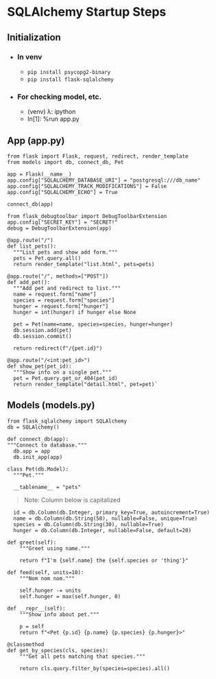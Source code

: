 # SQLAlchemy Startup Steps

## Initialization

- ### In venv

  - `pip install psycopg2-binary`
  - `pip install flask-sqlalchemy`

- ### For checking model, etc.

  - (venv) λ: ipython
  - In[1]: %run app.py

## App (app.py)

    from flask import Flask, request, redirect, render_template
    from models import db, connect_db, Pet

    app = Flask(__name__)
    app.config["SQLALCHEMY_DATABASE_URI"] = "postgresql:///db_name"
    app.config["SQLALCHEMY_TRACK_MODIFICATIONS"] = False
    app.config["SQLALCHEMY_ECHO"] = True

    connect_db(app)

    from flask_debugtoolbar import DebugToolbarExtension
    app.config["SECRET_KEY"] = "SECRET!"
    debug = DebugToolbarExtension(app)

    @app.route("/")
    def list_pets():
      """List pets and show add form."""
      pets = Pet.query.all()
      return render_template("list.html", pets=pets)

    @app.route("/", methods=["POST"])
    def add_pet():
      """Add pet and redirect to list."""
      name = request.form["name"]
      species = request.form["species"]
      hunger = request.form["hunger"]
      hunger = int(hunger) if hunger else None

      pet = Pet(name=name, species=species, hunger=hunger)
      db.session.add(pet)
      db.session.commit()

      return redirect(f"/{pet.id}")

    @app.route("/<int:pet_id>")
    def show_pet(pet_id):
      """Show info on a single pet."""
      pet = Pet.query.get_or_404(pet_id)
      return render_template("detail.html", pet=pet)`

## Models (models.py)

    from flask_sqlalchemy import SQLAlchemy
    db = SQLAlchemy()

    def connect_db(app):
    """Connect to database."""
      db.app = app
      db.init_app(app)

    class Pet(db.Model):
      """Pet."""

      __tablename__ = "pets"
  >Note: Column below is capitalized
  
      id = db.Column(db.Integer, primary_key=True, autoincrement=True)
      name = db.Column(db.String(50), nullable=False, unique=True)
      species = db.Column(db.String(30), nullable=True)
      hunger = db.Column(db.Integer, nullable=False, default=20)

    def greet(self):
        """Greet using name."""

        return f"I'm {self.name} the {self.species or 'thing'}"

    def feed(self, units=10):
        """Nom nom nom."""

        self.hunger -= units
        self.hunger = max(self.hunger, 0)

    def __repr__(self):
        """Show info about pet."""

        p = self
        return f"<Pet {p.id} {p.name} {p.species} {p.hunger}>"

    @classmethod
    def get_by_species(cls, species):
        """Get all pets matching that species."""

        return cls.query.filter_by(species=species).all()
